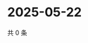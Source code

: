 # 2025-05-22

共 0 条

<!-- BEGIN ZHIHUVIDEO -->
<!-- 最后更新时间 Thu May 22 2025 08:55:09 GMT+0800 (China Standard Time) -->

<!-- END ZHIHUVIDEO -->
